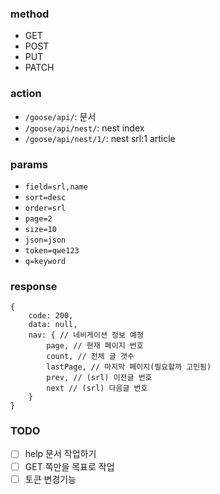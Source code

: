 ### method
- GET
- POST
- PUT
- PATCH


### action
- `/goose/api/`: 문서
- `/goose/api/nest/`: nest index
- `/goose/api/nest/1/`: nest srl:1 article


### params
- `field=srl,name`
- `sort=desc`
- `order=srl`
- `page=2`
- `size=10`
- `json=json`
- `token=qwe123`
- `q=keyword`


### response
```
{
	code: 200,
	data: null,
	nav: { // 네비게이션 정보 예정
		page, // 현재 페이지 번호
		count, // 전체 글 갯수
		lastPage, // 마지막 페이지(필요할까 고민됨)
		prev, // (srl) 이전글 번호
		next // (srl) 다음글 번호
	}
}
```


### TODO

- [ ] help 문서 작업하기
- [ ] GET 쪽만을 목표로 작업
- [ ] 토큰 변경기능
